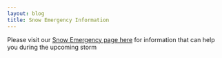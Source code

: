 ```yaml
---
layout: blog
title: Snow Emergency Information
---
```


Please visit our [Snow Emergency page here](http://www.rutherford-nj.com/resident-info/snow-emergency-info/) for information that can help you during the upcoming storm
